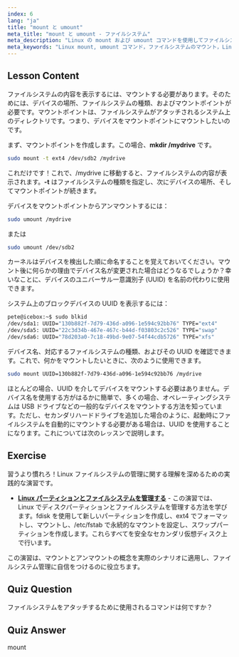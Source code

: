 ```yaml
---
index: 6
lang: "ja"
title: "mount と umount"
meta_title: "mount と umount - ファイルシステム"
meta_description: "Linux の mount および umount コマンドを使用してファイルシステムを管理する方法を学びます。初心者向けにデバイスのマウント、アンマウント、UUID を理解します。"
meta_keywords: "Linux mount, umount コマンド，ファイルシステムのマウント，Linux UUID, 初心者向け Linux, Linux チュートリアル，マウントポイント，Linux ガイド"
---
```


## Lesson Content

ファイルシステムの内容を表示するには、マウントする必要があります。そのためには、デバイスの場所、ファイルシステムの種類、およびマウントポイントが必要です。マウントポイントは、ファイルシステムがアタッチされるシステム上のディレクトリです。つまり、デバイスをマウントポイントにマウントしたいのです。

まず、マウントポイントを作成します。この場合、**mkdir /mydrive** です。

```bash
sudo mount -t ext4 /dev/sdb2 /mydrive
```

これだけです！これで、/mydrive に移動すると、ファイルシステムの内容が表示されます。**-t** はファイルシステムの種類を指定し、次にデバイスの場所、そしてマウントポイントが続きます。

デバイスをマウントポイントからアンマウントするには：

```bash
sudo umount /mydrive
```

または

```bash
sudo umount /dev/sdb2
```

カーネルはデバイスを検出した順に命名することを覚えておいてください。マウント後に何らかの理由でデバイス名が変更された場合はどうなるでしょうか？幸いなことに、デバイスのユニバーサル一意識別子 (UUID) を名前の代わりに使用できます。

システム上のブロックデバイスの UUID を表示するには：

```bash
pete@icebox:~$ sudo blkid
/dev/sda1: UUID="130b882f-7d79-436d-a096-1e594c92bb76" TYPE="ext4"
/dev/sda5: UUID="22c3d34b-467e-467c-b44d-f03803c2c526" TYPE="swap"
/dev/sda6: UUID="78d203a0-7c18-49bd-9e07-54f44cdb5726" TYPE="xfs"
```

デバイス名、対応するファイルシステムの種類、およびその UUID を確認できます。これで、何かをマウントしたいときに、次のように使用できます。

```bash
sudo mount UUID=130b882f-7d79-436d-a096-1e594c92bb76 /mydrive
```

ほとんどの場合、UUID を介してデバイスをマウントする必要はありません。デバイス名を使用する方がはるかに簡単で、多くの場合、オペレーティングシステムは USB ドライブなどの一般的なデバイスをマウントする方法を知っています。ただし、セカンダリハードドライブを追加した場合のように、起動時にファイルシステムを自動的にマウントする必要がある場合は、UUID を使用することになります。これについては次のレッスンで説明します。

## Exercise

習うより慣れろ！Linux ファイルシステムの管理に関する理解を深めるための実践的な演習です。

- **[Linux パーティションとファイルシステムを管理する](https://labex.io/ja/labs/comptia-manage-linux-partitions-and-filesystems-590845)** - この演習では、Linux でディスクパーティションとファイルシステムを管理する方法を学びます。fdisk を使用して新しいパーティションを作成し、ext4 でフォーマットし、マウントし、/etc/fstab で永続的なマウントを設定し、スワップパーティションを作成します。これらすべてを安全なセカンダリ仮想ディスク上で行います。

この演習は、マウントとアンマウントの概念を実際のシナリオに適用し、ファイルシステム管理に自信をつけるのに役立ちます。

## Quiz Question

ファイルシステムをアタッチするために使用されるコマンドは何ですか？

## Quiz Answer

mount

